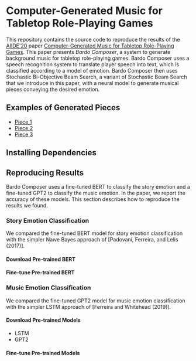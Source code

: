 # Computer-Generated Music for Tabletop Role-Playing Games

This repository contains the source code to reproduce the results of the [AIIDE'20](https://webdocs.cs.ualberta.ca/~santanad/aiide/)
paper [Computer-Generated Music for Tabletop Role-Playing Games](https://arxiv.org/abs/2008.07009).
This paper presents *Bardo Composer*, a system to generate background music for tabletop role-playing games. Bardo Composer uses a
speech recognition system to translate player speech into text, which is classified according to a model of emotion. Bardo Composer
then uses Stochastic Bi-Objective Beam Search, a variant of Stochastic Beam Search that we introduce in this paper, with a neural 
model to generate musical pieces conveying the desired emotion.

## Examples of Generated Pieces

- [Piece 1](https://raw.githubusercontent.com/lucasnfe/bardo-composer/master/output/piece1_ag_sus.wav)
- [Piece 2](https://raw.githubusercontent.com/lucasnfe/bardo-composer/master/output/piece2_ag_calm.wav)
- [Piece 3](https://raw.githubusercontent.com/lucasnfe/bardo-composer/master/output/piece3_sus_ag.wav)

## Installing Dependencies

## Reproducing Results

Bardo Composer uses a fine-tuned BERT to classify the story emotion and a fine-tuned GPT2 to classify the music emotion.
In the paper, we report the accuracy of these models. This section describes how to reproduce the results we found.

### Story Emotion Classification

We compared the fine-tuned BERT model for story emotion classification with the simpler Naıve Bayes approach of [Padovani, Ferreira, and
Lelis (2017)]. 

#### Download Pre-trained BERT

#### Fine-tune Pre-trained BERT

### Music Emotion Classification

We compared the fine-tuned GPT2 model for music emotion classification with the simpler LSTM approach of [Ferreira and Whitehead (2019)].

#### Download Pre-trained Models

- LSTM
- GPT2

#### Fine-tune Pre-trained Models
